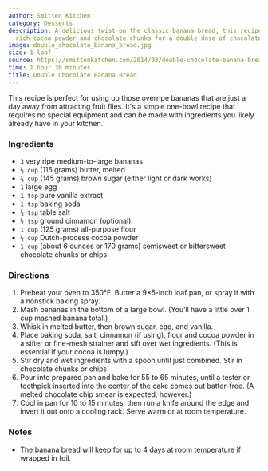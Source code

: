 ```yaml
---
author: Smitten Kitchen
category: Desserts
description: A delicious twist on the classic banana bread, this recipe incorporates
  rich cocoa powder and chocolate chunks for a double dose of chocolate.
image: double_chocolate_banana_bread.jpg
size: 1 loaf
source: https://smittenkitchen.com/2014/03/double-chocolate-banana-bread/
time: 1 hour 30 minutes
title: Double Chocolate Banana Bread
---
```


This recipe is perfect for using up those overripe bananas that are just a day away from attracting fruit flies. It's a simple one-bowl recipe that requires no special equipment and can be made with ingredients you likely already have in your kitchen.

### Ingredients

* `3` very ripe medium-to-large bananas
* `½ cup` (115 grams) butter, melted
* `¾ cup` (145 grams) brown sugar (either light or dark works)
* `1` large egg
* `1 tsp` pure vanilla extract
* `1 tsp` baking soda
* `¼ tsp` table salt
* `½ tsp` ground cinnamon (optional)
* `1 cup` (125 grams) all-purpose flour
* `½ cup` Dutch-process cocoa powder
* `1 cup` (about 6 ounces or 170 grams) semisweet or bittersweet chocolate chunks or chips

### Directions

1. Preheat your oven to 350°F. Butter a 9×5-inch loaf pan, or spray it with a nonstick baking spray.
2. Mash bananas in the bottom of a large bowl. (You’ll have a little over 1 cup mashed banana total.)
3. Whisk in melted butter, then brown sugar, egg, and vanilla.
4. Place baking soda, salt, cinnamon (if using), flour and cocoa powder in a sifter or fine-mesh strainer and sift over wet ingredients. (This is essential if your cocoa is lumpy.)
5. Stir dry and wet ingredients with a spoon until just combined. Stir in chocolate chunks or chips.
6. Pour into prepared pan and bake for 55 to 65 minutes, until a tester or toothpick inserted into the center of the cake comes out batter-free. (A melted chocolate chip smear is expected, however.)
7. Cool in pan for 10 to 15 minutes, then run a knife around the edge and invert it out onto a cooling rack. Serve warm or at room temperature.

### Notes

- The banana bread will keep for up to 4 days at room temperature if wrapped in foil.